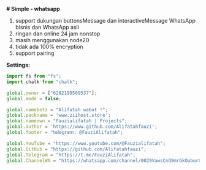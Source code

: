 **# Simple - whatsapp**

1. support dukungan buttonsMessage dan interactiveMessage WhatsApp bisnis dan WhatsApp asli
2. ringan dan online 24 jam nonstop 
3. masih menggunakan node20
4. tidak ada 100% encryption
5. support pairing

**Settings:**
```config.js
import fs from "fs";
import chalk from "chalk";

global.owner = ["6282199509537"];
global.mode = false;

global.namebotz = "Alifatah wabot !";
global.packname = 'www.ziihost.store';
global.nameown = "Fauzialifatah | Projects";
global.author = 'https://www.github.com/Alifatahfauzi';
global.footer = "𝗍𝖾𝗅𝖾𝗀𝗋𝖺𝗆: @FauziAlifatah";

global.YouTube = "https://www.youtube.com/@Fauzialifatah";
global.GitHub = "https://github.com/Alifatahfauzi";
global.Telegram = "https://t.me/FauziAlifatah";
global.ChannelWA = "https://whatsapp.com/channel/0029VawsCnQ9mrGkOuburC1z";
